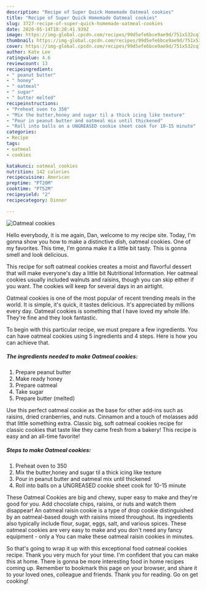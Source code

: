 ```yaml
---
description: "Recipe of Super Quick Homemade Oatmeal cookies"
title: "Recipe of Super Quick Homemade Oatmeal cookies"
slug: 3727-recipe-of-super-quick-homemade-oatmeal-cookies
date: 2020-05-14T18:28:41.939Z
image: https://img-global.cpcdn.com/recipes/99d5efe6bce9ae9d/751x532cq70/oatmeal-cookies-recipe-main-photo.jpg
thumbnail: https://img-global.cpcdn.com/recipes/99d5efe6bce9ae9d/751x532cq70/oatmeal-cookies-recipe-main-photo.jpg
cover: https://img-global.cpcdn.com/recipes/99d5efe6bce9ae9d/751x532cq70/oatmeal-cookies-recipe-main-photo.jpg
author: Kate Lee
ratingvalue: 4.6
reviewcount: 13
recipeingredient:
- " peanut butter"
- " honey"
- " oatmeal"
- " sugar"
- " butter melted"
recipeinstructions:
- "Preheat oven to 350"
- "Mix the butter,honey and sugar til a thick icing like texture"
- "Pour in peanut butter and oatmeal mix until thickened"
- "Roll into balls on a UNGREASED cookie sheet cook for 10-15 minute"
categories:
- Recipe
tags:
- oatmeal
- cookies

katakunci: oatmeal cookies 
nutrition: 142 calories
recipecuisine: American
preptime: "PT20M"
cooktime: "PT52M"
recipeyield: "2"
recipecategory: Dinner

---
```



![Oatmeal cookies](https://img-global.cpcdn.com/recipes/99d5efe6bce9ae9d/751x532cq70/oatmeal-cookies-recipe-main-photo.jpg)

Hello everybody, it is me again, Dan, welcome to my recipe site. Today, I'm gonna show you how to make a distinctive dish, oatmeal cookies. One of my favorites. This time, I'm gonna make it a little bit tasty. This is gonna smell and look delicious.

This recipe for soft oatmeal cookies creates a moist and flavorful dessert that will make everyone&#39;s day a little bit Nutritional Information. Her oatmeal cookies usually included walnuts and raisins, though you can skip either if you want. The cookies will keep for several days in an airtight.

Oatmeal cookies is one of the most popular of recent trending meals in the world. It is simple, it's quick, it tastes delicious. It's appreciated by millions every day. Oatmeal cookies is something that I have loved my whole life. They're fine and they look fantastic.


To begin with this particular recipe, we must prepare a few ingredients. You can have oatmeal cookies using 5 ingredients and 4 steps. Here is how you can achieve that.

<!--inarticleads1-->

##### The ingredients needed to make Oatmeal cookies:

1. Prepare  peanut butter
1. Make ready  honey
1. Prepare  oatmeal
1. Take  sugar
1. Prepare  butter (melted)


Use this perfect oatmeal cookie as the base for other add-ins such as raisins, dried cranberries, and nuts. Cinnamon and a touch of molasses add that little something extra. Classic big, soft oatmeal cookies recipe for classic cookies that taste like they came fresh from a bakery! This recipe is easy and an all-time favorite! 

<!--inarticleads2-->

##### Steps to make Oatmeal cookies:

1. Preheat oven to 350
1. Mix the butter,honey and sugar til a thick icing like texture
1. Pour in peanut butter and oatmeal mix until thickened
1. Roll into balls on a UNGREASED cookie sheet cook for 10-15 minute


These Oatmeal Cookies are big and chewy, super easy to make and they&#39;re good for you. Add chocolate chips, raisins, or nuts and watch them disappear! An oatmeal raisin cookie is a type of drop cookie distinguished by an oatmeal-based dough with raisins mixed throughout. Its ingredients also typically include flour, sugar, eggs, salt, and various spices. These oatmeal cookies are very easy to make and you don&#39;t need any fancy equipment - only a You can make these oatmeal raisin cookies in minutes. 

So that's going to wrap it up with this exceptional food oatmeal cookies recipe. Thank you very much for your time. I'm confident that you can make this at home. There is gonna be more interesting food in home recipes coming up. Remember to bookmark this page on your browser, and share it to your loved ones, colleague and friends. Thank you for reading. Go on get cooking!
